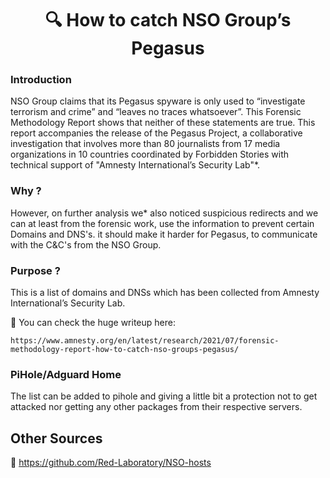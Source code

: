 <h1 align="center">🔍 How to catch NSO Group’s Pegasus</h1>


### Introduction

NSO Group claims that its Pegasus spyware is only used to “investigate terrorism and crime” and “leaves no traces whatsoever”. This Forensic Methodology Report shows that neither of these statements are true. This report accompanies the release of the Pegasus Project, a collaborative investigation that involves more than 80 journalists from 17 media organizations in 10 countries coordinated by Forbidden Stories with technical support of "Amnesty International’s Security Lab"*.

### Why ?

However, on further analysis we* also noticed suspicious redirects and we can at least from the forensic work, use the information to prevent certain Domains and DNS's. it should make it harder for Pegasus, to communicate with the C&C's from the NSO Group.


### Purpose ?

This is a list of domains and DNSs which has been collected from Amnesty International’s Security Lab.

🔗 You can check the huge writeup here: 

    https://www.amnesty.org/en/latest/research/2021/07/forensic-methodology-report-how-to-catch-nso-groups-pegasus/

### PiHole/Adguard Home

The list can be added to pihole and giving a little bit a protection not to get attacked nor getting any other packages from their respective servers.


## Other Sources

🔗    https://github.com/Red-Laboratory/NSO-hosts
